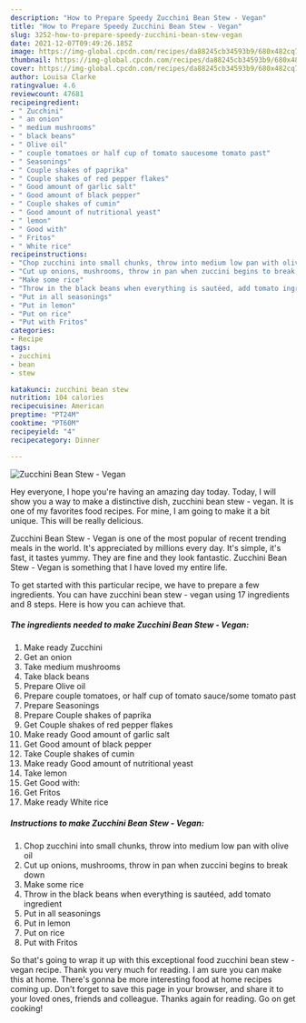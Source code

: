 ```yaml
---
description: "How to Prepare Speedy Zucchini Bean Stew - Vegan"
title: "How to Prepare Speedy Zucchini Bean Stew - Vegan"
slug: 3252-how-to-prepare-speedy-zucchini-bean-stew-vegan
date: 2021-12-07T09:49:26.185Z
image: https://img-global.cpcdn.com/recipes/da88245cb34593b9/680x482cq70/zucchini-bean-stew-vegan-recipe-main-photo.jpg
thumbnail: https://img-global.cpcdn.com/recipes/da88245cb34593b9/680x482cq70/zucchini-bean-stew-vegan-recipe-main-photo.jpg
cover: https://img-global.cpcdn.com/recipes/da88245cb34593b9/680x482cq70/zucchini-bean-stew-vegan-recipe-main-photo.jpg
author: Louisa Clarke
ratingvalue: 4.6
reviewcount: 47681
recipeingredient:
- " Zucchini"
- " an onion"
- " medium mushrooms"
- " black beans"
- " Olive oil"
- " couple tomatoes or half cup of tomato saucesome tomato past"
- " Seasonings"
- " Couple shakes of paprika"
- " Couple shakes of red pepper flakes"
- " Good amount of garlic salt"
- " Good amount of black pepper"
- " Couple shakes of cumin"
- " Good amount of nutritional yeast"
- " lemon"
- " Good with"
- " Fritos"
- " White rice"
recipeinstructions:
- "Chop zucchini into small chunks, throw into medium low pan with olive oil"
- "Cut up onions, mushrooms, throw in pan when zuccini begins to break down"
- "Make some rice"
- "Throw in the black beans when everything is sautéed, add tomato ingredient"
- "Put in all seasonings"
- "Put in lemon"
- "Put on rice"
- "Put with Fritos"
categories:
- Recipe
tags:
- zucchini
- bean
- stew

katakunci: zucchini bean stew 
nutrition: 104 calories
recipecuisine: American
preptime: "PT24M"
cooktime: "PT60M"
recipeyield: "4"
recipecategory: Dinner

---
```



![Zucchini Bean Stew - Vegan](https://img-global.cpcdn.com/recipes/da88245cb34593b9/680x482cq70/zucchini-bean-stew-vegan-recipe-main-photo.jpg)

Hey everyone, I hope you're having an amazing day today. Today, I will show you a way to make a distinctive dish, zucchini bean stew - vegan. It is one of my favorites food recipes. For mine, I am going to make it a bit unique. This will be really delicious.

Zucchini Bean Stew - Vegan is one of the most popular of recent trending meals in the world. It's appreciated by millions every day. It's simple, it's fast, it tastes yummy. They are fine and they look fantastic. Zucchini Bean Stew - Vegan is something that I have loved my entire life.




To get started with this particular recipe, we have to prepare a few ingredients. You can have zucchini bean stew - vegan using 17 ingredients and 8 steps. Here is how you can achieve that.

<!--inarticleads1-->

##### The ingredients needed to make Zucchini Bean Stew - Vegan:

1. Make ready  Zucchini
1. Get  an onion
1. Take  medium mushrooms
1. Take  black beans
1. Prepare  Olive oil
1. Prepare  couple tomatoes, or half cup of tomato sauce/some tomato past
1. Prepare  Seasonings
1. Prepare  Couple shakes of paprika
1. Get  Couple shakes of red pepper flakes
1. Make ready  Good amount of garlic salt
1. Get  Good amount of black pepper
1. Take  Couple shakes of cumin
1. Make ready  Good amount of nutritional yeast
1. Take  lemon
1. Get  Good with:
1. Get  Fritos
1. Make ready  White rice




<!--inarticleads2-->

##### Instructions to make Zucchini Bean Stew - Vegan:

1. Chop zucchini into small chunks, throw into medium low pan with olive oil
1. Cut up onions, mushrooms, throw in pan when zuccini begins to break down
1. Make some rice
1. Throw in the black beans when everything is sautéed, add tomato ingredient
1. Put in all seasonings
1. Put in lemon
1. Put on rice
1. Put with Fritos




So that's going to wrap it up with this exceptional food zucchini bean stew - vegan recipe. Thank you very much for reading. I am sure you can make this at home. There's gonna be more interesting food at home recipes coming up. Don't forget to save this page in your browser, and share it to your loved ones, friends and colleague. Thanks again for reading. Go on get cooking!
